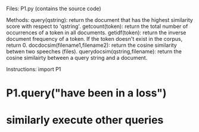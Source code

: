 Files:
P1.py (contains the source code)

Methods:
query(qstring): return the document that has the highest similarity score with respect to 'qstring'.
getcount(token): return the total number of occurrences of a token in all documents.
getidf(token): return the inverse document frequency of a token. If the token doesn't exist in the corpus, return 0.
docdocsim(filename1,filename2): return the cosine similarity betwen two speeches (files).
querydocsim(qstring,filename): return the cosine similairty between a query string and a document.

Instructions:
import P1
# P1.query("have been in a loss")
# similarly execute other queries
